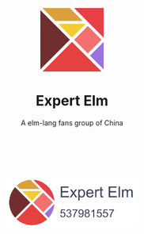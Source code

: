 ### &nbsp;

<div align="center">
  <img src="./expert-elm.svg" width="128" title="Expert Elm" />

  # Expert Elm

  A elm-lang fans group of China

  ### &nbsp;
  ### &nbsp;

  <a href="http://qm.qq.com/cgi-bin/qm/qr?k=DJanxlJA_AMOw-tynruACsaqy0HD9SMZ">
    <img src="./group.svg" height="100">
  </a>
</div>
